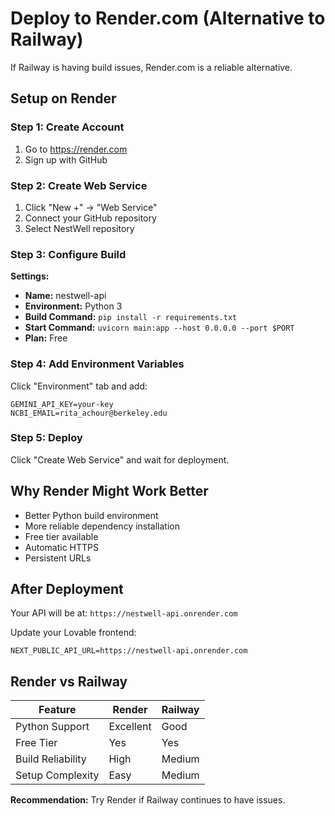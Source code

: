 # Deploy to Render.com (Alternative to Railway)

If Railway is having build issues, Render.com is a reliable alternative.

## Setup on Render

### Step 1: Create Account

1. Go to https://render.com
2. Sign up with GitHub

### Step 2: Create Web Service

1. Click "New +" → "Web Service"
2. Connect your GitHub repository
3. Select NestWell repository

### Step 3: Configure Build

**Settings:**
- **Name:** nestwell-api
- **Environment:** Python 3
- **Build Command:** `pip install -r requirements.txt`
- **Start Command:** `uvicorn main:app --host 0.0.0.0 --port $PORT`
- **Plan:** Free

### Step 4: Add Environment Variables

Click "Environment" tab and add:

```
GEMINI_API_KEY=your-key
NCBI_EMAIL=rita_achour@berkeley.edu
```

### Step 5: Deploy

Click "Create Web Service" and wait for deployment.

## Why Render Might Work Better

- Better Python build environment
- More reliable dependency installation
- Free tier available
- Automatic HTTPS
- Persistent URLs

## After Deployment

Your API will be at: `https://nestwell-api.onrender.com`

Update your Lovable frontend:
```
NEXT_PUBLIC_API_URL=https://nestwell-api.onrender.com
```

## Render vs Railway

| Feature | Render | Railway |
|---------|--------|---------|
| Python Support | Excellent | Good |
| Free Tier | Yes | Yes |
| Build Reliability | High | Medium |
| Setup Complexity | Easy | Medium |

**Recommendation:** Try Render if Railway continues to have issues.
